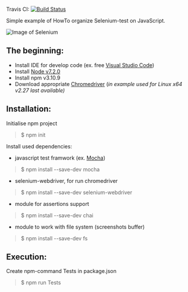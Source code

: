 Travis CI: [![Build Status](https://travis-ci.org/alexKazarin/SeleniumSimpleSample_JS.svg?branch=master)](https://travis-ci.org/alexKazarin/SeleniumSimpleSample_JS)

Simple example of HowTo organize Selenium-test on JavaScript.

![Image of Selenium](http://johnbintz.github.io/jasmine-headless-webkit/images/f5.png)

## The beginning:

- Install IDE for develop code (ex. free [Visual Studio Code](https://code.visualstudio.com/download))
- Install [Node v7.2.0](http://nodejs.ru/)
- Install npm v3.10.9
- Download appropriate [Chromedriver](https://sites.google.com/a/chromium.org/chromedriver/)
(*in example used for Linux x64 v2.27 last available)*

## Installation:

Initialise npm project
> $ npm init

Install used dependencies:
* javascript test framwork (ex. [Mocha](https://mochajs.org))  
> $ npm install --save-dev mocha  

* selenium-webdriver, for run chromedriver  
> $ npm install --save-dev selenium-webdriver  

* module for assertions support  
> $ npm install --save-dev chai  

* module to work with file system (screenshots buffer)  
> $ npm install --save-dev fs  


## Execution:

Create npm-command Tests in package.json 
> $ npm run Tests



